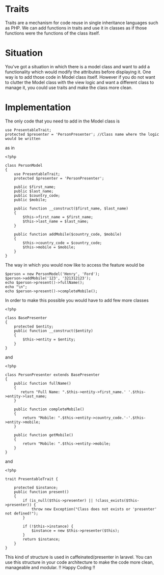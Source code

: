 # Traits
Traits are a mechanism for code reuse in single inheritance languages such as PHP. We can add functions in traits and use it in classes as if those functions were the functions of the class itself.

# Situation
You've got a situation in which there is a model class and want to add a functionality which would modify the attributes before displaying it. One way is to add those code in Model class itself. However if you do not want to clutter the Model class with the view logic and want a different class to manage it, you could use traits and make the class more clean.

# Implementation
The only code that you need to add in the Model class is 

```
use PresentableTrait;
protected $presenter = 'PersonPresenter'; //Class name where the logic would be written
```
as in
```
<?php

class PersonModel
{
    use PresentableTrait;
    protected $presenter = 'PersonPresenter';

    public $first_name;
    public $last_name;
    public $country_code;
    public $mobile;

    public function __construct($first_name, $last_name)
    {
        $this->first_name = $first_name;
        $this->last_name = $last_name;
    }

    public function addMobile($country_code, $mobile)
    {
        $this->country_code = $country_code;
        $this->mobile = $mobile;
    }
}
```

The way in which you would now like to access the feature would be 
```
$person = new PersonModel('Henry', 'Ford');
$person->addMobile('123', '321312123');
echo $person->present()->fullName();
echo "\n";
echo $person->present()->completeMobile();
```
In order to make this possible you would have to add few more classes
```
<?php

class BasePresenter
{
    protected $entity;
    public function __construct($entity)
    {
        $this->entity = $entity;
    }
}
```
and
```
<?php

class PersonPresenter extends BasePresenter
{
    public function fullName()
    {
       return "Full Name: ".$this->entity->first_name.' '.$this->entity->last_name; 
    }

    public function completeMobile()
    {
        return "Mobile: ".$this->entity->country_code.'-'.$this->entity->mobile;
    }

    public function getMobile()
    {
        return "Mobile: ".$this->entity->mobile;
    }
}
```
and

```
<?php

trait PresentableTrait {
    
    protected $instance;
    public function present()
    {
        if (is_null($this->presenter) || !class_exists($this->presenter)) {
            throw new Exception("Class does not exists or 'presenter' not defined!");
        }    

        if (!$this->instance) {
            $instance = new $this->presenter($this);
        }     
        return $instance;
    }
}
```
This kind of structure is used in caffeinated/presenter in laravel. You can use this structure in your code architecture to make the code more clean, manageable and modular.
!! Happy Coding !!
